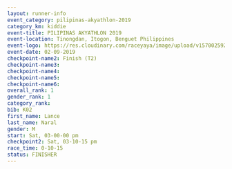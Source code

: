 ```yaml
---
layout: runner-info 
event_category: pilipinas-akyathlon-2019 
category_km: kiddie 
event-title: PILIPINAS AKYATHLON 2019 
event-location: Tinongdan, Itogon, Benguet Philippines 
event-logo: https://res.cloudinary.com/raceyaya/image/upload/v1570025921/logo/akyathlon_jsxiv8.jpg 
event-date: 02-09-2019 
checkpoint-name2: Finish (T2) 
checkpoint-name3: 
checkpoint-name4: 
checkpoint-name5: 
checkpoint-name6: 
overall_rank: 1
gender_rank: 1
category_rank: 
bib: K02
first_name: Lance
last_name: Naral
gender: M
start: Sat, 03-00-00 pm
checkpoint2: Sat, 03-10-15 pm
race_time: 0-10-15
status: FINISHER
---
```

